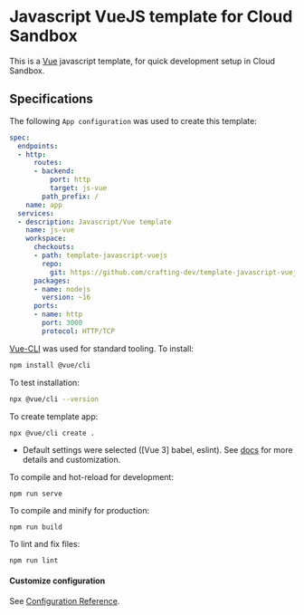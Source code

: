 # Javascript VueJS template for Cloud Sandbox

This is a [Vue](https://vuejs.org/) javascript template, for quick development setup in Cloud Sandbox.

## Specifications

The following `App configuration` was used to create this template:

```yaml
spec:
  endpoints:
  - http:
      routes:
      - backend:
          port: http
          target: js-vue
        path_prefix: /
    name: app
  services:
  - description: Javascript/Vue template
    name: js-vue
    workspace:
      checkouts:
      - path: template-javascript-vuejs
        repo:
          git: https://github.com/crafting-dev/template-javascript-vuejs.git
      packages:
      - name: nodejs
        version: ~16
      ports:
      - name: http
        port: 3000
        protocol: HTTP/TCP
```

[Vue-CLI](https://cli.vuejs.org/) was used for standard tooling. To install:

```bash
npm install @vue/cli
```

To test installation:

```bash
npx @vue/cli --version
```

To create template app:
```bash
npx @vue/cli create .
```

* Default settings were selected ([Vue 3] babel, eslint). See [docs](https://cli.vuejs.org/guide/creating-a-project.html#vue-create) for more details and customization.

To compile and hot-reload for development:
```
npm run serve
```

To compile and minify for production:
```
npm run build
```
To lint and fix files:
```
npm run lint
```

#### Customize configuration
See [Configuration Reference](https://cli.vuejs.org/config/).
